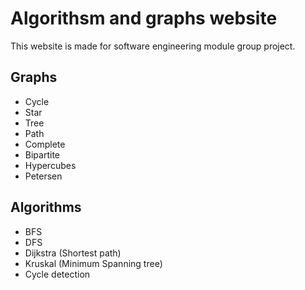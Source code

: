 # Algorithsm and graphs website
This website is made for software engineering module group project.

## Graphs
* Cycle
* Star
* Tree
* Path
* Complete
* Bipartite
* Hypercubes
* Petersen

## Algorithms
* BFS
* DFS
* Dijkstra (Shortest path)
* Kruskal (Minimum Spanning tree)
* Cycle detection
